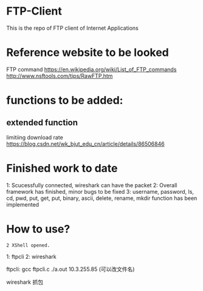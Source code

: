 # FTP-Client
This is the repo of FTP client of Internet Applications

# Reference website to be looked
FTP command
https://en.wikipedia.org/wiki/List_of_FTP_commands
http://www.nsftools.com/tips/RawFTP.htm




# functions to be added:

## extended function
limitiing download rate
https://blog.csdn.net/wk_bjut_edu_cn/article/details/86506846



# Finished work to date
1: Scucessfully connected, wireshark can have the packet
2: Overall framework has finished, minor bugs to be fixed
3: username, password, ls, cd, pwd, put, get, put, binary, ascii, delete, rename, mkdir function has been implemented

# How to use?
	2 XShell opened.
1: ftpcli
2: wireshark

ftpcli: gcc ftpcli.c 
./a.out 10.3.255.85   (可以改文件名)

wireshark 抓包